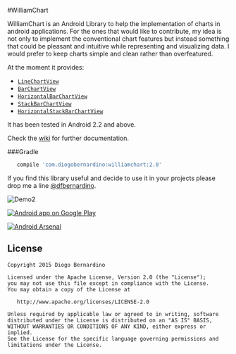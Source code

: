 #WilliamChart

WilliamChart is an Android Library to help the implementation of charts in android applications. For the ones that would like to contribute, my idea is not only to implement the conventional chart features but instead something that could be pleasant and intuitive while representing and visualizing data. I would prefer to keep charts simple and clean rather than overfeatured.

At the moment it provides:

* [``LineChartView``][2]
* [``BarChartView``][3]
* [``HorizontalBarChartView``][3]
* [``StackBarChartView``][4]
* [``HorizontalStackBarChartView``][4]

It has been tested in Android 2.2 and above.

Check the [wiki][5] for further documentation.

###Gradle 
``` groovy
   compile 'com.diogobernardino:williamchart:2.0'
```

If you find this library useful and decide to use it in your projects please drop me a line [@dfbernardino][6].

![Demo2][1]

<a href="https://play.google.com/store/apps/details?id=com.db.williamchartdemo"><img alt="Android app on Google Play" src="https://developer.android.com/images/brand/en_app_rgb_wo_45.png" />
</a>

[![Android Arsenal](https://img.shields.io/badge/Android%20Arsenal-WilliamChart-lightgrey.svg?style=flat)](https://android-arsenal.com/details/1/769)


License
-------

    Copyright 2015 Diogo Bernardino

    Licensed under the Apache License, Version 2.0 (the "License");
    you may not use this file except in compliance with the License.
    You may obtain a copy of the License at

       http://www.apache.org/licenses/LICENSE-2.0

    Unless required by applicable law or agreed to in writing, software
    distributed under the License is distributed on an "AS IS" BASIS,
    WITHOUT WARRANTIES OR CONDITIONS OF ANY KIND, either express or implied.
    See the License for the specific language governing permissions and
    limitations under the License.



[1]: ./art/demo2.gif
[2]: https://github.com/diogobernardino/WilliamChart/wiki/%283%29-Line-Chart
[3]: https://github.com/diogobernardino/WilliamChart/wiki/%284%29-Bar-Chart
[4]: https://github.com/diogobernardino/WilliamChart/wiki/%285%29-Stacked-Chart
[5]: https://github.com/diogobernardino/WilliamChart/wiki
[6]: https://twitter.com/dfbernardino
